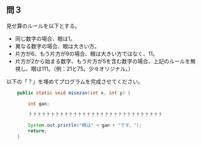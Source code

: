 ## 問３

見せ算のルールを以下とする。
- 同じ数字の場合、眼は1。
- 異なる数字の場合、眼は大きい方。
- 片方が6、もう片方が9の場合、眼は大きい方ではなく、11。
- 片方が2から始まる数字、もう片方が5を含む数字の場合、上記のルールを無視し、眼は111。（例：21と75。少々オリジナル。）

以下の「？」を埋めてプログラムを完成させてください。

```Java
    public static void misezan(int x, int y) {

        int gan;

        ？？？？？？？？？？？？？？？？？？？？？？？？？？？？？？

        System.out.println("眼は" + gan + "です。");
        return;
    }
```
